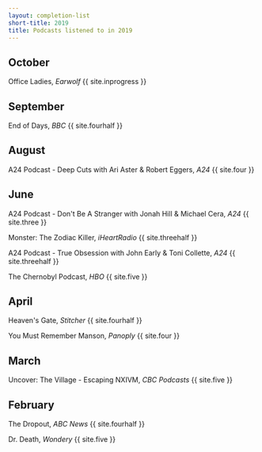 ```yaml
---
layout: completion-list
short-title: 2019
title: Podcasts listened to in 2019
---
```


## October
Office Ladies, _Earwolf_ {{ site.inprogress }}

## September
End of Days, _BBC_ {{ site.fourhalf }}

## August
A24 Podcast - Deep Cuts with Ari Aster & Robert Eggers, _A24_ {{ site.four }}

## June
A24 Podcast - Don't Be A Stranger with Jonah Hill & Michael Cera, _A24_ {{ site.three }}

Monster: The Zodiac Killer, _iHeartRadio_ {{ site.threehalf }}

A24 Podcast - True Obsession with John Early & Toni Collette, _A24_ {{ site.threehalf }}

The Chernobyl Podcast, _HBO_ {{ site.five }}

## April
Heaven's Gate, _Stitcher_ {{ site.fourhalf }}

You Must Remember Manson, _Panoply_ {{ site.four }}

## March
Uncover: The Village - Escaping NXIVM, _CBC Podcasts_ {{ site.five }}

## February
The Dropout, _ABC News_ {{ site.fourhalf }}

Dr. Death, _Wondery_ {{ site.five }}